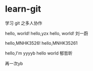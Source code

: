 # learn-git
学习 git 之多人协作

hello, world!
hello,yzx
hello, world! 刘一蔚

hello,MNHK3526!
hello,MNHK35261

hello,I'm yyyyb
hello world 郁哲昕

再一次yb